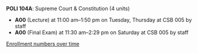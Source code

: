 **POLI 104A**: Supreme Court & Constitution (4 units)

- **A00** (Lecture) at 11:00 am–1:50 pm on Tuesday, Thursday at CSB 005 by staff
- **A00** (Final Exam) at 11:30 am–2:29 pm on Saturday at CSB 005 by staff

[Enrollment numbers over time](./POLI104A.tsv)
